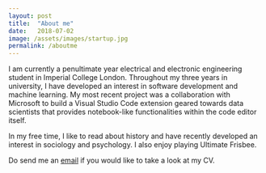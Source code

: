 ```yaml
---
layout: post
title:  "About me"
date:   2018-07-02 
image: /assets/images/startup.jpg
permalink: /aboutme
---
```

I am currently a penultimate year electrical and electronic engineering student in Imperial College London. Throughout my three years in university, I have developed an interest in software development and machine learning. My most recent project was a collaboration with Microsoft to build a Visual Studio Code extension geared towards data scientists that provides notebook-like functionalities within the code editor itself. 

In my free time, I like to read about history and have recently developed an interest in sociology and psychology. I also enjoy playing Ultimate Frisbee.

Do send me an [email](mailto:{{site.email}}) if you would like to take a look at my CV.